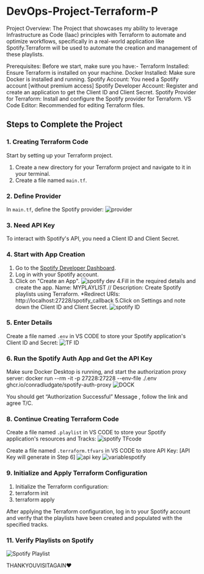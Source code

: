 # DevOps-Project-Terraform-P
Project Overview: The Project that showcases my ability to leverage Infrastructure as Code (Iaac) principles with Terraform to automate and optimize workflows, specifically in a real-world application like Spotify.Terraform will be used to automate the creation and management of these playlists.

Prerequisites: Before we start, make sure you have:-
 	Terraform Installed: Ensure Terraform is installed on your machine. 
 	Docker Installed: Make sure Docker is installed and running.
 	Spotify Account: You need a Spotify account [without premium access]
 	Spotify Developer Account: Register and create an application to get the Client ID and Client Secret.
 	Spotify Provider for Terraform: Install and configure the Spotify provider for Terraform.
 	VS Code Editor: Recommended for editing Terraform files.

## Steps to Complete the Project

### 1. Creating Terraform Code

Start by setting up your Terraform project.

1. Create a new directory for your Terraform project and navigate to it in your terminal.
2. Create a file named `main.tf`.

### 2. Define Provider

In `main.tf`, define the Spotify provider:
![provider](https://github.com/user-attachments/assets/54b9f674-7cee-4711-884d-b797a166bb55)

### 3. Need API Key

To interact with Spotify's API, you need a Client ID and Client Secret.

### 4. Start with App Creation

1. Go to the [Spotify Developer Dashboard](https://developer.spotify.com/dashboard/).
2. Log in with your Spotify account.
3. Click on "Create an App".
![spotify dev](https://github.com/user-attachments/assets/b4c548bf-d72b-4456-a9de-a4be18b0cb44)
4.Fill in the required details and create the app.
Name: MYPLAYLIST // Description: Create Spotify playlists using Terraform.
*Redirect URIs: http://localhost:27228/spotify_callback
5.Click on Settings and note down the Client ID and Client Secret. 
![spotify ID](https://github.com/user-attachments/assets/467a357e-49ab-4a40-a3a2-a5fe6e19d532)

### 5. Enter Details

Create a file named `.env` in VS CODE to store your Spotify application's Client ID and Secret:
![TF ID](https://github.com/user-attachments/assets/75024fe5-2ae8-4f2d-a992-f47ddbe6724e)

### 6. Run the Spotify Auth App and Get the API Key

Make sure Docker Desktop is running, and start the authorization proxy server:
docker run --rm -it -p 27228:27228 --env-file ./.env ghcr.io/conradludgate/spotify-auth-proxy
![DOCK](https://github.com/user-attachments/assets/5f4b2cf5-85a1-4b3a-bf4c-7f9853fc469c)

You should get “Authorization Successful” Message , follow the link and agree T/C.

### 8. Continue Creating Terraform Code

Create a file named `.playlist` in VS CODE to store your Spotify application's resources and Tracks:
![spotify TFcode](https://github.com/user-attachments/assets/b9265fb8-5bb3-4c41-aa46-7fc4f821750f)

Create a file named `.terraform.tfvars` in VS CODE to store API Key: [API Key will generate in Step 6]
![api key](https://github.com/user-attachments/assets/d9a25e6c-7c93-4026-9c98-cc00904505c8)
![variablespotify](https://github.com/user-attachments/assets/c315cc99-106b-484f-a613-5977139e4480)

### 9. Initialize and Apply Terraform Configuration

1. Initialize the Terraform configuration:
2. terraform init
3. terraform apply

After applying the Terraform configuration, log in to your Spotify account and verify that the playlists have been created and populated with the specified tracks.

### 11. Verify Playlists on Spotify
![Spotify Playlist](https://github.com/user-attachments/assets/4e60075e-4f47-4b94-bbe4-045666bf9480)


THANKYOUVISITAGAIN❤️





